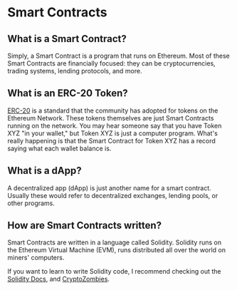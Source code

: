 # Smart Contracts

## What is a Smart Contract?

Simply, a Smart Contract is a program that runs on Ethereum. Most of these Smart Contracts are financially focused: they can be cryptocurrencies, trading systems, lending protocols, and more. 

## What is an ERC-20 Token?

[ERC-20](https://ethereum.org/en/developers/docs/standards/tokens/erc-20/) is a standard that the community has adopted for tokens on the Ethereum Network. These tokens themselves are just Smart Contracts running on the network. You may hear someone say that you have Token XYZ "in your wallet," but Token XYZ is just a computer program. What's really happening is that the Smart Contract for Token XYZ has a record saying what each wallet balance is. 

## What is a dApp?

A decentralized app \(dApp\) is just another name for a smart contract. Usually these would refer to decentralized exchanges, lending pools, or other programs.

## How are Smart Contracts written?

Smart Contracts are written in a language called Solidity. Solidity runs on the Ethereum Virtual Machine \(EVM\), runs distributed all over the world on miners' computers.

If you want to learn to write Solidity code, I recommend checking out the [Solidity Docs](https://docs.soliditylang.org/), and [CryptoZombies](https://cryptozombies.io/).



